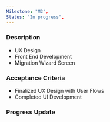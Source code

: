 ```yaml
---
Milestone: "M2",
Status: "In progress",
---
```

<!--lang:en--> 
### Description

- UX Design
- Front End Development
- Migration Wizard Screen

### Acceptance Criteria

- Finalized UX Design with User Flows
- Completed UI Development

### Progress Update

